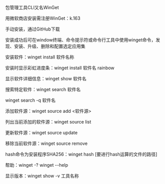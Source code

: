 包管理工具CLI又名WinGet

用微软商店安装需注册WinGet：k.163

手动安装，通过GitHub下载

安装成功后可在window终端、命令提示符或命令行工具中使用winget命令，发现、安装、升级、删除和配置选定应用集

安装软件：winget install 软件名称

安装时显示彩虹进度条：winget install 软件名 rainbow

显示软件详细信息：winget show 软件名

搜索特定软件：winget search 软件名

winget search -q 软件名

添加软件源：winget source add  <软件源>

列出当前添加的软件源：winget source list

更新软件源：winget source update

移除当前软件源：winget source remove

hash命令为安装程序SHA256：winget hash [要进行hash运算的文件的路径]

帮助：winget -?        winget --help

显示版本：winget show -v 工具名称





